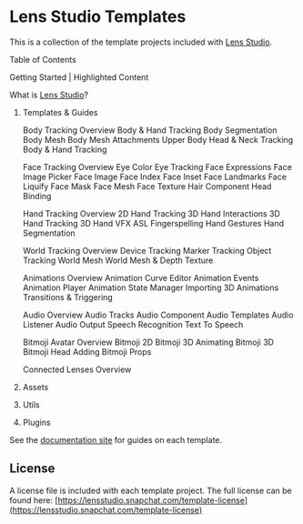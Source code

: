 # Lens Studio Templates
This is a collection of the template projects included with [Lens Studio](https://lensstudio.snapchat.com).

Table of Contents

Getting Started | Highlighted Content

  What is [Lens Studio](https://developers.snap.com/lens-studio/overview/getting-started/what-is-lens-studio)?

1. Templates & Guides

     Body Tracking
       Overview
         Body & Hand Tracking
         Body Segmentation
         Body Mesh
         Body Mesh Attachments
         Upper Body
         Head & Neck Tracking
         Body & Hand Tracking

     Face Tracking
       Overview
         Eye Color
         Eye Tracking
         Face Expressions
         Face Image Picker
         Face Image
         Face Index
         Face Inset
         Face Landmarks
         Face Liquify
         Face Mask
         Face Mesh
         Face Texture
         Hair Component
         Head Binding
   
     Hand Tracking
       Overview
         2D Hand Tracking
         3D Hand Interactions
         3D Hand Tracking
         3D Hand VFX
         ASL Fingerspelling
         Hand Gestures
         Hand Segmentation
         
   
     World Tracking
       Overview
         Device Tracking
         Marker Tracking
         Object Tracking
         World Mesh
         World Mesh & Depth Texture

     Animations
       Overview
         Animation Curve Editor
         Animation Events
         Animation Player
         Animation State Manager
         Importing 3D Animations
         Transitions & Triggering

     Audio
       Overview
         Audio Tracks
         Audio Component
         Audio Templates
         Audio Listener
         Audio Output
         Speech Recognition
         Text To Speech

     Bitmoji Avatar
       Overview
         Bitmoji 2D
         Bitmoji 3D
         Animating Bitmoji 3D
         Bitmoji Head
         Adding Bitmoji Props

     Connected Lenses
       Overview
         
3. Assets

4. Utils

5. Plugins


See the [documentation site](https://lensstudio.snapchat.com/templates/) for guides on each template.

## License
A license file is included with each template project. The full license can be found here: [https://lensstudio.snapchat.com/template-license](https://lensstudio.snapchat.com/template-license)
